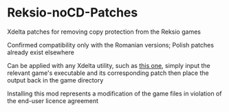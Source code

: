 # Reksio-noCD-Patches
 Xdelta patches for removing copy protection from the Reksio games

 Confirmed compatibility only with the Romanian versions; Polish patches already exist elsewhere

 Can be applied with any Xdelta utility, such as [this one](https://kotcrab.github.io/xdelta-wasm/), simply input the relevant game's executable and its corresponding patch then place the output back in the game directory
 
 Installing this mod represents a modification of the game files in violation of the end-user licence agreement
